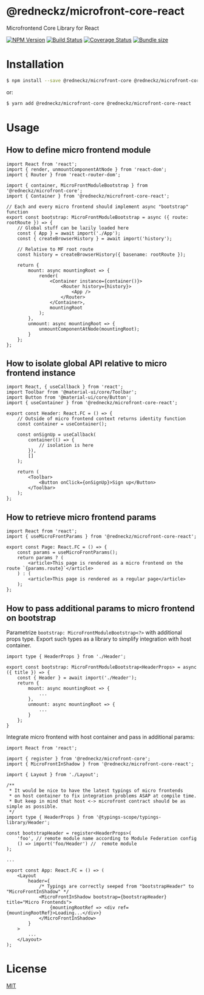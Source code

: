 # @redneckz/microfront-core-react

Microfrontend Core Library for React

[![NPM Version][npm-image]][npm-url]
[![Build Status][build-image]][build-url]
[![Coverage Status][coverage-image]][coverage-url]
[![Bundle size][bundlephobia-image]][bundlephobia-url]

# Installation

```bash
$ npm install --save @redneckz/microfront-core @redneckz/microfront-core-react
```

or:

```bash
$ yarn add @redneckz/microfront-core @redneckz/microfront-core-react
```

# Usage

## How to define micro frontend module

```tsx
import React from 'react';
import { render, unmountComponentAtNode } from 'react-dom';
import { Router } from 'react-router-dom';

import { container, MicroFrontModuleBootstrap } from '@redneckz/microfront-core';
import { Container } from '@redneckz/microfront-core-react';

// Each and every micro frontend should implement async "bootstrap" function
export const bootstrap: MicroFrontModuleBootstrap = async ({ route: rootRoute }) => {
    // Global stuff can be lazily loaded here
    const { App } = await import('./App');
    const { createBrowserHistory } = await import('history');

    // Relative to MF root route
    const history = createBrowserHistory({ basename: rootRoute });

    return {
        mount: async mountingRoot => {
            render(
                <Container instance={container()}>
                    <Router history={history}>
                        <App />
                    </Router>
                </Container>,
                mountingRoot
            );
        },
        unmount: async mountingRoot => {
            unmountComponentAtNode(mountingRoot);
        }
    };
};
```

## How to isolate global API relative to micro frontend instance

```tsx
import React, { useCallback } from 'react';
import Toolbar from '@material-ui/core/Toolbar';
import Button from '@material-ui/core/Button';
import { useContainer } from '@redneckz/microfront-core-react';

export const Header: React.FC = () => {
    // Outside of micro frontend context returns identity function
    const container = useContainer();

    const onSignUp = useCallback(
        container(() => {
            // isolation is here
        }),
        []
    );

    return (
        <Toolbar>
            <Button onClick={onSignUp}>Sign up</Button>
        </Toolbar>
    );
};
```

## How to retrieve micro frontend params

```tsx
import React from 'react';
import { useMicroFrontParams } from '@redneckz/microfront-core-react';

export const Page: React.FC = () => {
    const params = useMicroFrontParams();
    return params ? (
        <article>This page is rendered as a micro frontend on the route `{params.route}`</article>
    ) : (
        <article>This page is rendered as a regular page</article>
    );
};
```

## How to pass additional params to micro frontend on bootstrap

Parametrize `bootstrap: MicroFrontModuleBootstrap<?>` with additional props type.
Export such types as a library to simplify integration with host container.

```tsx
import type { HeaderProps } from './Header';

export const bootstrap: MicroFrontModuleBootstrap<HeaderProps> = async ({ title }) => {
    const { Header } = await import('./Header');
    return {
        mount: async mountingRoot => {
            ...
        },
        unmount: async mountingRoot => {
            ...
        }
    };
}
```

Integrate micro frontend with host container and pass in additional params:

```tsx
import React from 'react';

import { register } from '@redneckz/microfront-core';
import { MicroFrontInShadow } from '@redneckz/microfront-core-react';

import { Layout } from './Layout';

/**
 * It would be nice to have the latest typings of micro frontends
 * on host container to fix integration problems ASAP at compile time.
 * But keep in mind that host <-> microfront contract should be as simple as possible.
 */
import type { HeaderProps } from '@typings-scope/typings-library/Header';

const bootstrapHeader = register<HeaderProps>(
    'foo', // remote module name according to Module Federation config
    () => import('foo/Header') //  remote module
);

...

export const App: React.FC = () => (
    <Layout
        header={
            /* Typings are correctly seeped from "bootstrapHeader" to "MicroFrontInShadow" */
            <MicroFrontInShadow bootstrap={bootstrapHeader} title="Micro Frontends">
                {mountingRootRef => <div ref={mountingRootRef}>Loading...</div>}
            </MicroFrontInShadow>
        }
    >
        ...
    </Layout>
);
```

# License

[MIT](http://vjpr.mit-license.org)

[npm-image]: https://badge.fury.io/js/%40redneckz%2Fmicrofront-core.svg
[npm-url]: https://www.npmjs.com/package/%40redneckz%2Fmicrofront-core
[build-image]: https://cloud.drone.io/api/badges/redneckz/microfront-core/status.svg
[build-url]: https://cloud.drone.io/redneckz/microfront-core
[coverage-image]: https://codecov.io/gh/redneckz/microfront-core/branch/main/graph/badge.svg?token=WMWRVVHT0C
[coverage-url]: https://codecov.io/gh/redneckz/microfront-core
[bundlephobia-image]: https://badgen.net/bundlephobia/min/@redneckz/microfront-core
[bundlephobia-url]: https://bundlephobia.com/result?p=@redneckz/microfront-core
